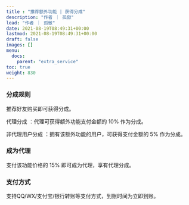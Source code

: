 ```yaml
---
title : "推荐额外功能 | 获得分成"
description: "作者 ｜ 孤傲"
lead: "作者 ｜ 孤傲"
date: 2021-08-19T08:49:31+00:00
lastmod: 2021-08-19T08:49:31+00:00
draft: false 
images: []
menu:
  docs:
    parent: "extra_service"
toc: true
weight: 830
---
```


### 分成规则

推荐好友购买即可获得分成。

代理分成 ：代理可获得额外功能支付金额的 10% 作为分成。

非代理用户分成 ：拥有该额外功能的用户，可获得支付金额的 5% 作为分成。

### 成为代理

支付该功能价格的 15% 即可成为代理，享有代理分成。

### 支付方式

支持QQ/WX/支付宝/银行转账等支付方式，到账时间为立即到账。
